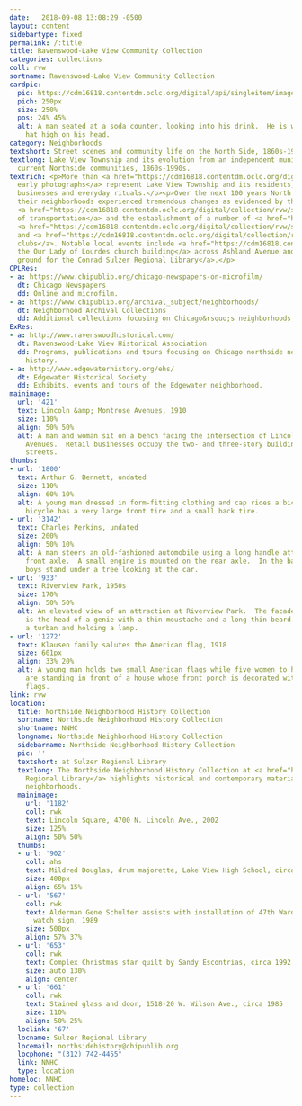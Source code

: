 ```yaml
---
date:   2018-09-08 13:08:29 -0500
layout: content
sidebartype: fixed
permalink: /:title
title: Ravenswood-Lake View Community Collection
categories: collections
coll: rvw
sortname: Ravenswood-Lake View Community Collection
cardpic:
  pic: https://cdm16818.contentdm.oclc.org/digital/api/singleitem/image/rvw/1086/default.jpg
  pich: 250px
  size: 250%
  pos: 24% 45%
  alt: A man seated at a soda counter, looking into his drink.  He is wearing a bowler
    hat high on his head.
category: Neighborhoods
textshort: Street scenes and community life on the North Side, 1860s-1990s.
textlong: Lake View Township and its evolution from an independent municipality into
  current Northside communities, 1860s-1990s.
textrich: <p>More than <a href="https://cdm16818.contentdm.oclc.org/digital/collection/rvw/search/searchterm/00000000-1889/field/date/mode/exact/conn/and/order/title/ad/asc">100
  early photographs</a> represent Lake View Township and its residents, schools, homes,
  businesses and everyday rituals.</p><p>Over the next 100 years North Siders and
  their neighborhoods experienced tremendous changes as evidenced by their <a href="https://cdm16818.contentdm.oclc.org/digital/collection/rvw/search/searchterm/clothing%20%26%20dress/field/subjea/mode/exact/conn/and/order/title/ad/asc">fashion</a>,
  <a href="https://cdm16818.contentdm.oclc.org/digital/collection/rvw/search/searchterm/railroad!automobiles/field/subjea!subjea/mode/all!all/conn/or!and/order/nosort/ad/asc">modes
  of transportation</a> and the establishment of a number of <a href="https://cdm16818.contentdm.oclc.org/digital/collection/rvw/search/searchterm/schools%20--%20illinois%20--%20chicago/field/subjea/mode/exact/conn/and/order/title/ad/asc">schools</a>,
  <a href="https://cdm16818.contentdm.oclc.org/digital/collection/rvw/search/searchterm/churches/field/subjea/mode/all/conn/and/order/title/ad/asc">churches</a>
  and <a href="https://cdm16818.contentdm.oclc.org/digital/collection/rvw/search/searchterm/clubs/field/subjea/mode/all/conn/and/order/title/ad/asc">social
  clubs</a>. Notable local events include <a href="https://cdm16818.contentdm.oclc.org/digital/collection/rvw/search/searchterm/Our%20Lady%20of%20Lourdes%20Church%20(Chicago%2C%20Ill.)!construction/field/subjec!subjea/mode/exact!all/conn/and!and/order/nosort/ad/asc">moving
  the Our Lady of Lourdes church building</a> across Ashland Avenue and <a href="https://cdm16818.contentdm.oclc.org/digital/collection/rvw/search/searchterm/ground%20breaking%20ceremonies/field/subjea/mode/exact/conn/and/order/nosort/ad/asc">breaking
  ground for the Conrad Sulzer Regional Library</a>.</p>
CPLRes:
- a: https://www.chipublib.org/chicago-newspapers-on-microfilm/
  dt: Chicago Newspapers
  dd: Online and microfilm.
- a: https://www.chipublib.org/archival_subject/neighborhoods/
  dt: Neighborhood Archival Collections
  dd: Additional collections focusing on Chicago&rsquo;s neighborhoods.
ExRes:
- a: http://www.ravenswoodhistorical.com/
  dt: Ravenswood-Lake View Historical Association
  dd: Programs, publications and tours focusing on Chicago northside neighborhood
    history.
- a: http://www.edgewaterhistory.org/ehs/
  dt: Edgewater Historical Society
  dd: Exhibits, events and tours of the Edgewater neighborhood.
mainimage:
  url: '421'
  text: Lincoln &amp; Montrose Avenues, 1910
  size: 110%
  align: 50% 50%
  alt: A man and woman sit on a bench facing the intersection of Lincoln and Montrose
    Avenues.  Retail businesses occupy the two- and three-story buildings on those
    streets.
thumbs:
- url: '1800'
  text: Arthur G. Bennett, undated
  size: 110%
  align: 60% 10%
  alt: A young man dressed in form-fitting clothing and cap rides a bicycle.  The
    bicycle has a very large front tire and a small back tire.
- url: '3142'
  text: Charles Perkins, undated
  size: 200%
  align: 50% 10%
  alt: A man steers an old-fashioned automobile using a long handle attached to the
    front axle.  A small engine is mounted on the rear axle.  In the background three
    boys stand under a tree looking at the car.
- url: '933'
  text: Riverview Park, 1950s
  size: 170%
  align: 50% 50%
  alt: An elevated view of an attraction at Riverview Park.  The facade of the building
    is the head of a genie with a thin moustache and a long thin beard.  He is wearing
    a turban and holding a lamp.
- url: '1272'
  text: Klausen family salutes the American flag, 1918
  size: 601px
  align: 33% 20%
  alt: A young man holds two small American flags while five women to his left salute.  They
    are standing in front of a house whose front porch is decorated with American
    flags.
link: rvw
location:
  title: Northside Neighborhood History Collection
  sortname: Northside Neighborhood History Collection
  shortname: NNHC
  longname: Northside Neighborhood History Collection
  sidebarname: Northside Neighborhood History Collection
  pic: ''
  textshort: at Sulzer Regional Library
  textlong: The Northside Neighborhood History Collection at <a href="https://www.chipublib.org/locations/67">Sulzer
    Regional Library</a> highlights historical and contemporary materials about Northside
    neighborhoods.
  mainimage:
    url: '1182'
    coll: rwk
    text: Lincoln Square, 4700 N. Lincoln Ave., 2002
    size: 125%
    align: 50% 50%
  thumbs:
  - url: '902'
    coll: ahs
    text: Mildred Douglas, drum majorette, Lake View High School, circa 1942
    size: 400px
    align: 65% 15%
  - url: '567'
    coll: rwk
    text: Alderman Gene Schulter assists with installation of 47th Ward neighborhood
      watch sign, 1989
    size: 500px
    align: 57% 37%
  - url: '653'
    coll: rwk
    text: Complex Christmas star quilt by Sandy Escontrias, circa 1992
    size: auto 130%
    align: center
  - url: '661'
    coll: rwk
    text: Stained glass and door, 1518-20 W. Wilson Ave., circa 1985
    size: 110%
    align: 50% 25%
  loclink: '67'
  locname: Sulzer Regional Library
  locemail: northsidehistory@chipublib.org
  locphone: "(312) 742-4455"
  link: NNHC
  type: location
homeloc: NNHC
type: collection
---
```

